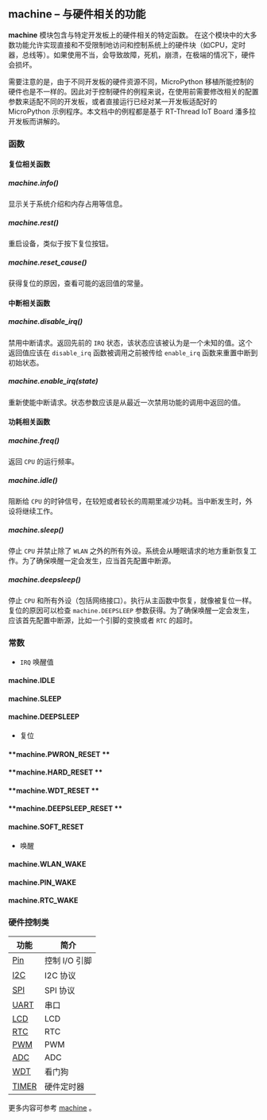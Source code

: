 ## **machine** – 与硬件相关的功能

**machine** 模块包含与特定开发板上的硬件相关的特定函数。 在这个模块中的大多数功能允许实现直接和不受限制地访问和控制系统上的硬件块（如CPU，定时器，总线等）。如果使用不当，会导致故障，死机，崩溃，在极端的情况下，硬件会损坏。

需要注意的是，由于不同开发板的硬件资源不同，MicroPython 移植所能控制的硬件也是不一样的。因此对于控制硬件的例程来说，在使用前需要修改相关的配置参数来适配不同的开发板，或者直接运行已经对某一开发板适配好的 MicroPython 示例程序。本文档中的例程都是基于 RT-Thread IoT Board 潘多拉开发板而讲解的。

### 函数

#### 复位相关函数

##### **machine.info**()  
  显示关于系统介绍和内存占用等信息。

##### **machine.rest**()  
  重启设备，类似于按下复位按钮。

##### **machine.reset_cause**()  
  获得复位的原因，查看可能的返回值的常量。

#### 中断相关函数

##### **machine.disable_irq**()  
  禁用中断请求。返回先前的 `IRQ` 状态，该状态应该被认为是一个未知的值。这个返回值应该在 `disable_irq` 函数被调用之前被传给 `enable_irq` 函数来重置中断到初始状态。

##### **machine.enable_irq**(state)  
  重新使能中断请求。状态参数应该是从最近一次禁用功能的调用中返回的值。

#### 功耗相关函数

##### **machine.freq**()  
  返回 `CPU` 的运行频率。

##### **machine.idle**()  
  阻断给 `CPU` 的时钟信号，在较短或者较长的周期里减少功耗。当中断发生时，外设将继续工作。

##### **machine.sleep**()  
  停止 `CPU` 并禁止除了 `WLAN` 之外的所有外设。系统会从睡眠请求的地方重新恢复工作。为了确保唤醒一定会发生，应当首先配置中断源。

##### **machine.deepsleep**()  
  停止 `CPU` 和所有外设（包括网络接口）。执行从主函数中恢复，就像被复位一样。复位的原因可以检查 `machine.DEEPSLEEP` 参数获得。为了确保唤醒一定会发生，应该首先配置中断源，比如一个引脚的变换或者 `RTC` 的超时。

### 常数

- `IRQ` 唤醒值
#### **machine.IDLE**
#### **machine.SLEEP**
#### **machine.DEEPSLEEP**

- 复位
#### **machine.PWRON_RESET **
#### **machine.HARD_RESET **
#### **machine.WDT_RESET **
#### **machine.DEEPSLEEP_RESET **
#### **machine.SOFT_RESET**

- 唤醒
#### **machine.WLAN_WAKE**
#### **machine.PIN_WAKE**
#### **machine.RTC_WAKE**

### 硬件控制类

| 功能                      | 简介          |
| ------------------------- | ------------- |
| [Pin](machine/Pin.md)     | 控制 I/O 引脚 |
| [I2C](machine/I2C.md)     | I2C 协议      |
| [SPI](machine/SPI.md)     | SPI 协议      |
| [UART](machine/UART.md)   | 串口          |
| [LCD](machine/LCD.md)     | LCD           |
| [RTC](machine/RTC.md)     | RTC           |
| [PWM](machine/PWM.md)     | PWM           |
| [ADC](machine/Pin.md)     | ADC           |
| [WDT](machine/WDT.md)     | 看门狗        |
| [TIMER](machine/Timer.md) | 硬件定时器    |

更多内容可参考 [machine](http://docs.micropython.org/en/latest/pyboard/library/machine.html) 。